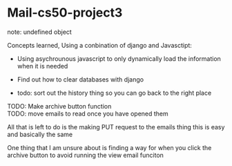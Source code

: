 # Mail-cs50-project3

note: undefined object 

Concepts learned, Using a conbination of django and Javasctipt:
 - Using asychrounous javascript to only dynamically load the information when it is needed
  
- Find out how to clear databases with django 
- todo: sort out the history thing so you can go back to the right place 

TODO: Make archive button function  
TODO: move emails to read once you have opened them

All that is left to do is the making PUT request to the emails thing this is easy and basically the same 

One thing that I am unsure about is finding a way for when you click the archive button to avoid running the view email funciton 
